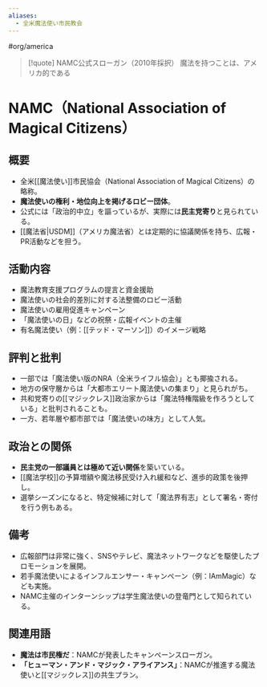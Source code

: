 ```yaml
---
aliases:
  - 全米魔法使い市民教会
---
```

#org/america 
>[!quote] NAMC公式スローガン（2010年採択）
魔法を持つことは、アメリカ的である
# NAMC（National Association of Magical Citizens）

## 概要
- 全米[[魔法使い]]市民協会（National Association of Magical Citizens）の略称。
- **魔法使いの権利・地位向上を掲げるロビー団体**。
- 公式には「政治的中立」を謳っているが、実際には**民主党寄り**と見られている。
- [[魔法省|USDM]]（アメリカ魔法省）とは定期的に協議関係を持ち、広報・PR活動などを担う。

## 活動内容
- 魔法教育支援プログラムの提言と資金援助
- 魔法使いの社会的差別に対する法整備のロビー活動
- 魔法使いの雇用促進キャンペーン
- 「魔法使いの日」などの祝祭・広報イベントの主催
- 有名魔法使い（例：[[テッド・マーソン]]）のイメージ戦略

## 評判と批判
- 一部では「魔法使い版のNRA（全米ライフル協会）」とも揶揄される。
- 地方の保守層からは「大都市エリート魔法使いの集まり」と見られがち。
- 共和党寄りの[[マジックレス]]政治家からは「魔法特権階級を作ろうとしている」と批判されることも。
- 一方、若年層や都市部では「魔法使いの味方」として人気。

## 政治との関係
- **民主党の一部議員とは極めて近い関係**を築いている。
- [[魔法学校]]の予算増額や魔法移民受け入れ緩和など、進歩的政策を後押し。
- 選挙シーズンになると、特定候補に対して「魔法界有志」として署名・寄付を行う例もある。

## 備考
- 広報部門は非常に強く、SNSやテレビ、魔法ネットワークなどを駆使したプロモーションを展開。
- 若手魔法使いによるインフルエンサー・キャンペーン（例：IAmMagic）なども実施。
- NAMC主催のインターンシップは学生魔法使いの登竜門として知られている。

## 関連用語
- **魔法は市民権だ**：NAMCが発表したキャンペーンスローガン。
- **「ヒューマン・アンド・マジック・アライアンス」**：NAMCが推進する魔法使いと[[マジックレス]]の共生プラン。
